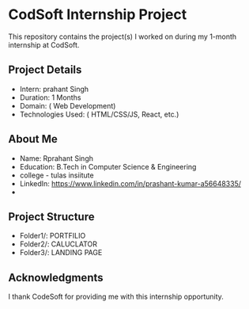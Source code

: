 # CodSoft Internship Project

This repository contains the project(s) I worked on during my 1-month internship at CodSoft.  

## Project Details  
- Intern: prahant Singh  
- Duration: 1 Months   
- Domain: ( Web Development)  
- Technologies Used: ( HTML/CSS/JS, React, etc.)  

## About Me  
- Name: Rprahant Singh  
- Education: B.Tech in Computer Science & Engineering  
- college - tulas insiitute
- LinkedIn: https://www.linkedin.com/in/prashant-kumar-a56648335/ 
- 

## Project Structure  
- Folder1/:  PORTFILIO
- Folder2/:  CALUCLATOR 
- Folder3/:  LANDING PAGE

## Acknowledgments  
I thank CodeSoft for providing me with this internship opportunity.
